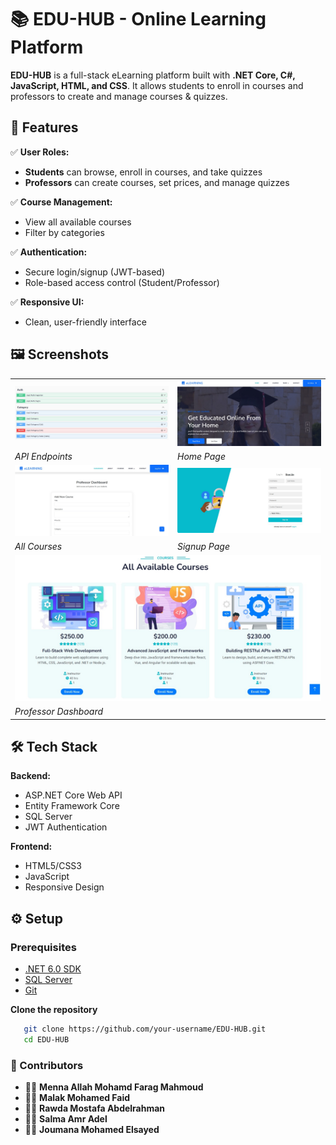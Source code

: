 # 📚 EDU-HUB - Online Learning Platform

**EDU-HUB** is a full-stack eLearning platform built with **.NET Core, C#, JavaScript, HTML, and CSS**. It allows students to enroll in courses and professors to create and manage courses & quizzes.

## 🚀 Features

✅ **User Roles:**  
- **Students** can browse, enroll in courses, and take quizzes  
- **Professors** can create courses, set prices, and manage quizzes  

✅ **Course Management:**  
- View all available courses  
- Filter by categories  

✅ **Authentication:**  
- Secure login/signup (JWT-based)  
- Role-based access control (Student/Professor)  

✅ **Responsive UI:**  
- Clean, user-friendly interface  

## 🖼️ Screenshots

<div align="center">
  <table>
    <tr>
      <td><img src="/Img/WhatsApp Image 2025-05-20 at 18.34.34_5b09fb74.jpg" width="100%" alt="API Docs"></td>
      <td><img src="/Img/WhatsApp Image 2025-05-20 at 18.35.18_253ca619.jpg" width="100%" alt="Home Page"></td>
    </tr>
    <tr>
      <td><em>API Endpoints</em></td>
      <td><em>Home Page</em></td>
    </tr>
    <tr>
      <td><img src="
/Img/WhatsApp Image 2025-05-20 at 18.36.36_adf8e4c9.jpg" width="100%" alt="Professor Dashboard"></td>
      <td><img src="
/Img/WhatsApp Image 2025-05-20 at 18.36.04_f71471f8.jpg" width="100%" alt="Signup"></td>
    </tr>
    <tr>
      <td><em>All Courses</em></td>
      <td><em>Signup Page</em></td>
    </tr>
    <tr>
      <td colspan="2"><img src="
/Img/WhatsApp Image 2025-05-20 at 18.35.44_781c9e54.jpg" width="100%" alt="Courses"></td>
    </tr>
    <tr>
      <td colspan="2"><em>Professor Dashboard</em></td>
    </tr>
  </table>
</div>

## 🛠️ Tech Stack  
**Backend:**  
- ASP.NET Core Web API  
- Entity Framework Core  
- SQL Server  
- JWT Authentication  

**Frontend:**  
- HTML5/CSS3  
- JavaScript  
- Responsive Design  
## ⚙️ Setup

### Prerequisites
- [.NET 6.0 SDK](https://dotnet.microsoft.com/download)
- [SQL Server](https://www.microsoft.com/en-us/sql-server/sql-server-downloads)
- [Git](https://git-scm.com/downloads)

**Clone the repository**
```bash
   git clone https://github.com/your-username/EDU-HUB.git
   cd EDU-HUB
```
   

### 🤝 Contributors


- 👩‍💻 **Menna Allah Mohamd Farag Mahmoud** 
- 👩‍💻 **Malak Mohamed Faid** 
- 👩‍💻 **Rawda Mostafa Abdelrahman** 
- 👩‍💻 **Salma Amr Adel** 
- 👩‍💻 **Joumana Mohamed Elsayed** 




